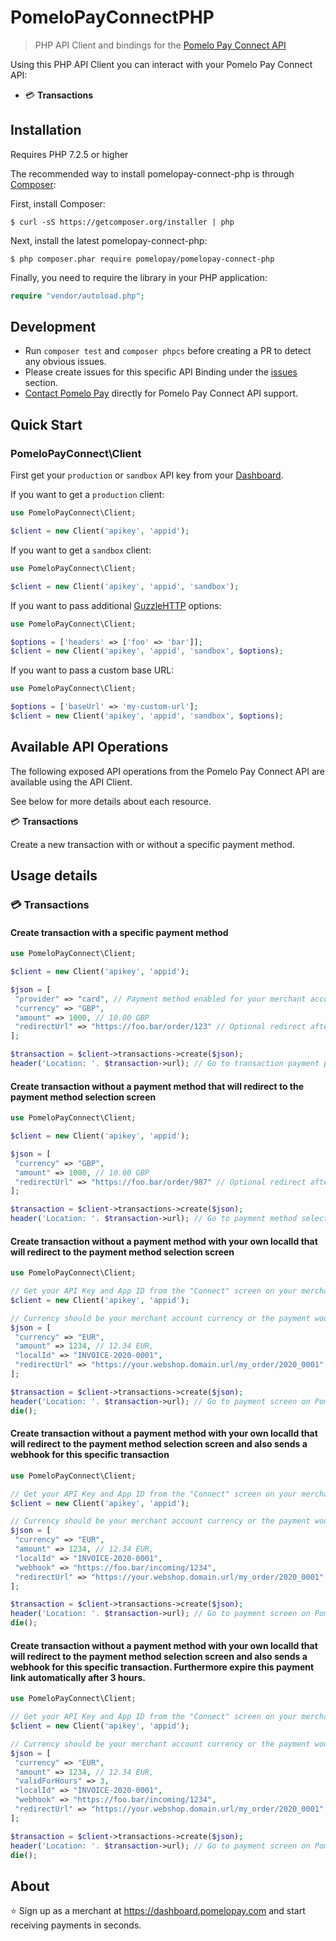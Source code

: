 # PomeloPayConnectPHP

> PHP API Client and bindings for the [Pomelo Pay Connect API](https://github.com/pomelopay/pomelopay-connect)

Using this PHP API Client you can interact with your Pomelo Pay Connect API:
- 💳 __Transactions__

## Installation

Requires PHP 7.2.5 or higher

The recommended way to install pomelopay-connect-php is through [Composer](https://getcomposer.org):

First, install Composer:

```
$ curl -sS https://getcomposer.org/installer | php
```

Next, install the latest pomelopay-connect-php:

```
$ php composer.phar require pomelopay/pomelopay-connect-php
```

Finally, you need to require the library in your PHP application:

```php
require "vendor/autoload.php";
```

## Development

- Run `composer test` and `composer phpcs` before creating a PR to detect any obvious issues.
- Please create issues for this specific API Binding under the [issues](https://github.com/pomelopay/pomelopay-connect-php/issues) section.
- [Contact Pomelo Pay](https://dashboard.pomelopay.com) directly for Pomelo Pay Connect API support.


## Quick Start
### PomeloPayConnect\Client
First get your `production` or `sandbox` API key from your [Dashboard](https://dashboard.pomelopay.com).

If you want to get a `production` client:

```php
use PomeloPayConnect\Client;

$client = new Client('apikey', 'appid');
```

If you want to get a `sandbox` client:

```php
use PomeloPayConnect\Client;

$client = new Client('apikey', 'appid', 'sandbox');
```

If you want to pass additional [GuzzleHTTP](https://github.com/guzzle/guzzle) options:

```php
use PomeloPayConnect\Client;

$options = ['headers' => ['foo' => 'bar']];
$client = new Client('apikey', 'appid', 'sandbox', $options);
```

If you want to pass a custom base URL:

```php
use PomeloPayConnect\Client;

$options = ['baseUrl' => 'my-custom-url'];
$client = new Client('apikey', 'appid', 'sandbox', $options);
```

## Available API Operations

The following exposed API operations from the Pomelo Pay Connect API are available using the API Client.

See below for more details about each resource.

💳 __Transactions__

Create a new transaction with or without a specific payment method.

## Usage details

### 💳 Transactions
#### Create transaction with a specific payment method

```php
use PomeloPayConnect\Client;

$client = new Client('apikey', 'appid');

$json = [
 "provider" => "card", // Payment method enabled for your merchant account such as bcmc, card, card
 "currency" => "GBP",
 "amount" => 1000, // 10.00 GBP
 "redirectUrl" => "https://foo.bar/order/123" // Optional redirect after payment completion
];

$transaction = $client->transactions->create($json);
header('Location: '. $transaction->url); // Go to transaction payment page
```

#### Create transaction without a payment method that will redirect to the payment method selection screen

```php
use PomeloPayConnect\Client;

$client = new Client('apikey', 'appid');

$json = [
 "currency" => "GBP",
 "amount" => 1000, // 10.00 GBP
 "redirectUrl" => "https://foo.bar/order/987" // Optional redirect after payment completion
];

$transaction = $client->transactions->create($json);
header('Location: '. $transaction->url); // Go to payment method selection screen
```

#### Create transaction without a payment method with your own localId that will redirect to the payment method selection screen

```php
use PomeloPayConnect\Client;

// Get your API Key and App ID from the "Connect" screen on your merchant dashboard
$client = new Client('apikey', 'appid');

// Currency should be your merchant account currency or the payment would be rejected
$json = [
 "currency" => "EUR",
 "amount" => 1234, // 12.34 EUR,
 "localId" => "INVOICE-2020-0001",
 "redirectUrl" => "https://your.webshop.domain.url/my_order/2020_0001" // Optional redirect after payment completion, the payment portal will redirect to this URL and attach queryParameters to this URL, fully optional
];

$transaction = $client->transactions->create($json);
header('Location: '. $transaction->url); // Go to payment screen on Pomelo Pay
die();
```

#### Create transaction without a payment method with your own localId that will redirect to the payment method selection screen and also sends a webhook for this specific transaction

```php
use PomeloPayConnect\Client;

// Get your API Key and App ID from the "Connect" screen on your merchant dashboard
$client = new Client('apikey', 'appid');

// Currency should be your merchant account currency or the payment would be rejected
$json = [
 "currency" => "EUR",
 "amount" => 1234, // 12.34 EUR,
 "localId" => "INVOICE-2020-0001",
 "webhook" => "https://foo.bar/incoming/1234",
 "redirectUrl" => "https://your.webshop.domain.url/my_order/2020_0001" // Optional redirect after payment completion, the payment portal will redirect to this URL and attach queryParameters to this URL, fully optional
];

$transaction = $client->transactions->create($json);
header('Location: '. $transaction->url); // Go to payment screen on Pomelo Pay
die();
```


#### Create transaction without a payment method with your own localId that will redirect to the payment method selection screen and also sends a webhook for this specific transaction. Furthermore expire this payment link automatically after 3 hours.

```php
use PomeloPayConnect\Client;

// Get your API Key and App ID from the "Connect" screen on your merchant dashboard
$client = new Client('apikey', 'appid');

// Currency should be your merchant account currency or the payment would be rejected
$json = [
 "currency" => "EUR",
 "amount" => 1234, // 12.34 EUR,
 "validForHours" => 3,
 "localId" => "INVOICE-2020-0001",
 "webhook" => "https://foo.bar/incoming/1234",
 "redirectUrl" => "https://your.webshop.domain.url/my_order/2020_0001" // Optional redirect after payment completion, the payment portal will redirect to this URL and attach queryParameters to this URL, fully optional
];

$transaction = $client->transactions->create($json);
header('Location: '. $transaction->url); // Go to payment screen on Pomelo Pay
die();
```



## About

⭐ Sign up as a merchant at https://dashboard.pomelopay.com and start receiving payments in seconds.
